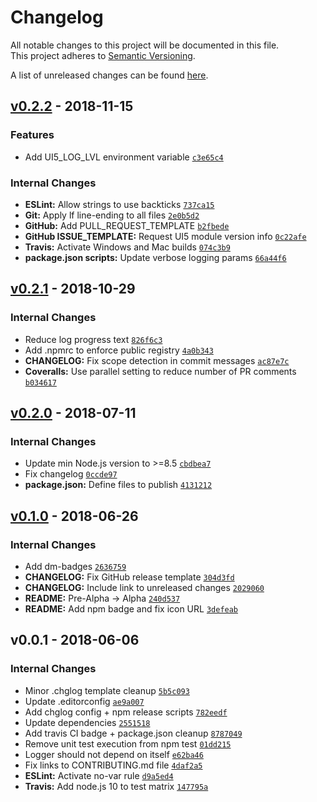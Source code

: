 # Changelog
All notable changes to this project will be documented in this file.  
This project adheres to [Semantic Versioning](http://semver.org/spec/v2.0.0.html).

A list of unreleased changes can be found [here](https://github.com/SAP/ui5-logger/compare/v0.2.2...HEAD).

<a name="v0.2.2"></a>
## [v0.2.2] - 2018-11-15
### Features
- Add UI5_LOG_LVL environment variable [`c3e65c4`](https://github.com/SAP/ui5-logger/commit/c3e65c444045832773e4dc43ffa2baf903a27e52)

### Internal Changes
- **ESLint:** Allow strings to use backticks [`737ca15`](https://github.com/SAP/ui5-logger/commit/737ca153ce44625bdb13c8033c1d5c6f48ce7099)
- **Git:** Apply lf line-ending to all files [`2e0b5d2`](https://github.com/SAP/ui5-logger/commit/2e0b5d2129aa216e1a400bcff8ca846560818d97)
- **GitHub:** Add PULL_REQUEST_TEMPLATE [`b2fbede`](https://github.com/SAP/ui5-logger/commit/b2fbedeca713407b84192f4c6f6ab242b3edd8f4)
- **GitHub ISSUE_TEMPLATE:** Request UI5 module version info [`0c22afe`](https://github.com/SAP/ui5-logger/commit/0c22afe9b2774498f012ae383a7937c7fb1d0e04)
- **Travis:** Activate Windows and Mac builds [`074c3b9`](https://github.com/SAP/ui5-logger/commit/074c3b94d16e6bf7c24d1151bc7065633059c79f)
- **package.json scripts:** Update verbose logging params [`66a44f6`](https://github.com/SAP/ui5-logger/commit/66a44f6358c197a09f1878c9ac39979eaaade451)


<a name="v0.2.1"></a>
## [v0.2.1] - 2018-10-29
### Internal Changes
- Reduce log progress text [`826f6c3`](https://github.com/SAP/ui5-logger/commit/826f6c386429beec2497be62cbe54a4fe88e7ab3)
- Add .npmrc to enforce public registry [`4a0b343`](https://github.com/SAP/ui5-logger/commit/4a0b343f2a3eaf15ab74072633321ee45d064643)
- **CHANGELOG:** Fix scope detection in commit messages [`ac87e7c`](https://github.com/SAP/ui5-logger/commit/ac87e7c2e53dea90e88dae1dd2b8cf6ab8074738)
- **Coveralls:** Use parallel setting to reduce number of PR comments [`b034617`](https://github.com/SAP/ui5-logger/commit/b0346176885a5702139e693f9f6811e5ddb0414e)


<a name="v0.2.0"></a>
## [v0.2.0] - 2018-07-11
### Internal Changes
- Update min Node.js version to >=8.5 [`cbdbea7`](https://github.com/SAP/ui5-logger/commit/cbdbea784751cb6232e788fd7ff41d08b1b3f38b)
- Fix changelog [`0ccde97`](https://github.com/SAP/ui5-logger/commit/0ccde974fa3d744f64b96fbaad701686c9587791)
- **package.json:** Define files to publish [`4131212`](https://github.com/SAP/ui5-logger/commit/4131212feab9fe3ff5477bfe8c4823b88d77aa79)


<a name="v0.1.0"></a>
## [v0.1.0] - 2018-06-26
### Internal Changes
- Add dm-badges [`2636759`](https://github.com/SAP/ui5-logger/commit/2636759e0b500c536626f7e53496ab120f4b61a6)
- **CHANGELOG:** Fix GitHub release template [`304d3fd`](https://github.com/SAP/ui5-logger/commit/304d3fdb36dda9a2812355170aa36da9b7c9fecd)
- **CHANGELOG:** Include link to unreleased changes [`2029060`](https://github.com/SAP/ui5-logger/commit/2029060cff4a23d6ad6525ed8d70405937ea7076)
- **README:** Pre-Alpha -> Alpha [`240d537`](https://github.com/SAP/ui5-logger/commit/240d537996c0954e51033a936f4797c3c5c2fcc0)
- **README:** Add npm badge and fix icon URL [`3defeab`](https://github.com/SAP/ui5-logger/commit/3defeab7c597b66a24c1a2ffb402bdcad8a0c53d)


<a name="v0.0.1"></a>
## v0.0.1 - 2018-06-06
### Internal Changes
- Minor .chglog template cleanup [`5b5c093`](https://github.com/SAP/ui5-logger/commit/5b5c093ceda73720d4993584723b9a159557bdc2)
- Update .editorconfig [`ae9a007`](https://github.com/SAP/ui5-logger/commit/ae9a007af4c0a3ba64ccbab9779be2122cb79b0a)
- Add chglog config + npm release scripts [`782eedf`](https://github.com/SAP/ui5-logger/commit/782eedf536c0d37b5862980595b41ddbc46e3ffa)
- Update dependencies [`2551518`](https://github.com/SAP/ui5-logger/commit/25515187a2da52cd2c6351d6f44563b32e6958ed)
- Add travis CI badge + package.json cleanup [`8787049`](https://github.com/SAP/ui5-logger/commit/8787049c07db7bb1afe1c235dc92c3bb7dc5edc5)
- Remove unit test execution from npm test [`01dd215`](https://github.com/SAP/ui5-logger/commit/01dd2155caa20db375dc128b3d28b8d9da86941a)
- Logger should not depend on itself [`e62ba46`](https://github.com/SAP/ui5-logger/commit/e62ba466db2f2029d9218755cd990a3cc6e18631)
- Fix links to CONTRIBUTING.md file [`4daf2a5`](https://github.com/SAP/ui5-logger/commit/4daf2a516a70145c6b78d158f645b3bfdf7b252d)
- **ESLint:** Activate no-var rule [`d9a5ed4`](https://github.com/SAP/ui5-logger/commit/d9a5ed4940c5357a0c9d312ba7846699ddf223a7)
- **Travis:** Add node.js 10 to test matrix [`147795a`](https://github.com/SAP/ui5-logger/commit/147795a1215c7071ddb731b085ab61defc203e42)


[v0.2.2]: https://github.com/SAP/ui5-logger/compare/v0.2.1...v0.2.2
[v0.2.1]: https://github.com/SAP/ui5-logger/compare/v0.2.0...v0.2.1
[v0.2.0]: https://github.com/SAP/ui5-logger/compare/v0.1.0...v0.2.0
[v0.1.0]: https://github.com/SAP/ui5-logger/compare/v0.0.1...v0.1.0
